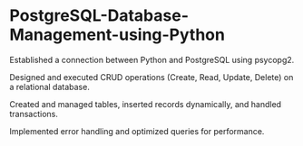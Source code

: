 # PostgreSQL-Database-Management-using-Python
Established a connection between Python and PostgreSQL using psycopg2.

Designed and executed CRUD operations (Create, Read, Update, Delete) on a relational database. 

Created and managed tables, inserted records dynamically, and handled transactions.

Implemented error handling and optimized queries for performance.
